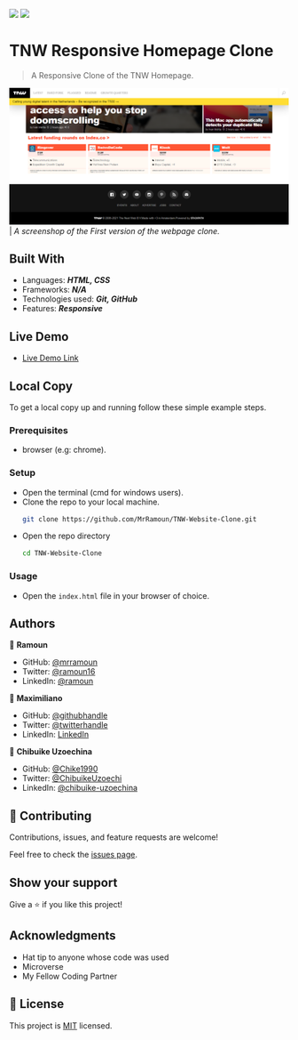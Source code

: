 ![](https://img.shields.io/badge/Microverse-blueviolet)
![](https://img.shields.io/static/v1?label=BY&message=RAMOUN&color=birghtgreen)

# TNW Responsive Homepage Clone

> A Responsive Clone of the TNW Homepage.

![screenshot](assets/images/app-screenshot.png)
| *A screenshop of the First version of the webpage clone.*

## Built With

- Languages: _**HTML, CSS**_
- Frameworks: _**N/A**_
- Technologies used: _**Git, GitHub**_
- Features: _**Responsive**_

## Live Demo

- [Live Demo Link](https://mrramoun.github.io/TNW-Website-Clone)

## Local Copy

To get a local copy up and running follow these simple example steps.

### Prerequisites

- browser (e.g: chrome).

### Setup

- Open the terminal (cmd for windows users).
- Clone the repo to your local machine.
    ```bash
    git clone https://github.com/MrRamoun/TNW-Website-Clone.git
    ```
- Open the repo directory
    ```bash
    cd TNW-Website-Clone
    ```
### Usage

- Open the `index.html` file in your browser of choice.



## Authors

👤 **Ramoun**

- GitHub: [@mrramoun](https://github.com/mrramoun)
- Twitter: [@ramoun16](https://twitter.com/ramoun16)
- LinkedIn: [@ramoun](https://www.linkedin.com/in/ramoun/)

👤 **Maximiliano**

- GitHub: [@githubhandle](https://github.com/githubhandle)
- Twitter: [@twitterhandle](https://twitter.com/twitterhandle)
- LinkedIn: [LinkedIn](https://linkedin.com/linkedinhandle)


👤 **Chibuike Uzoechina**

- GitHub: [@Chike1990](https://github.com/Chike1990)
- Twitter: [@ChibuikeUzoechi](https://twitter.com/@ChibuikeUzoechi)
- LinkedIn: [@chibuike-uzoechina](https://www.linkedin.com/in/chibuike-uzoechina-630857102)

## 🤝 Contributing

Contributions, issues, and feature requests are welcome!

Feel free to check the [issues page](https://github.com/MrRamoun/TNW-Website-Clone/issues).

## Show your support

Give a ⭐️ if you like this project!

## Acknowledgments

- Hat tip to anyone whose code was used
- Microverse
- My Fellow Coding Partner

## 📝 License

This project is [MIT](./LICENSE) licensed.
